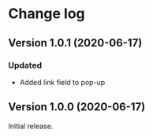 Change log
==========

Version 1.0.1 (2020-06-17)
--------------------------
### Updated
- Added link field to pop-up

Version 1.0.0 (2020-06-17)
--------------------------
Initial release.

